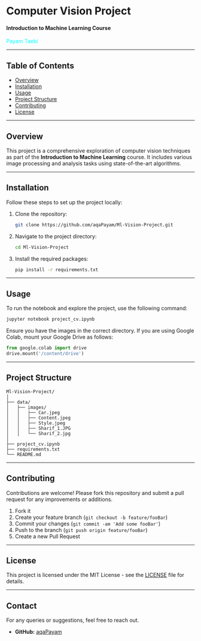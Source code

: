 
# Computer Vision Project

#### Introduction to Machine Learning Course 

<font color='cyan'>Payam Taebi</font> 

---

## Table of Contents
- [Overview](#overview)
- [Installation](#installation)
- [Usage](#usage)
- [Project Structure](#project-structure)
- [Contributing](#contributing)
- [License](#license)

---

## Overview
This project is a comprehensive exploration of computer vision techniques as part of the **Introduction to Machine Learning** course. It includes various image processing and analysis tasks using state-of-the-art algorithms.

---

## Installation
Follow these steps to set up the project locally:

1. Clone the repository:
   ```bash
   git clone https://github.com/aqaPayam/Ml-Vision-Project.git
   ```
2. Navigate to the project directory:
   ```bash
   cd Ml-Vision-Project
   ```
3. Install the required packages:
   ```bash
   pip install -r requirements.txt
   ```

---

## Usage
To run the notebook and explore the project, use the following command:
```bash
jupyter notebook project_cv.ipynb
```

Ensure you have the images in the correct directory. If you are using Google Colab, mount your Google Drive as follows:
```python
from google.colab import drive
drive.mount('/content/drive')
```

---

## Project Structure
```
Ml-Vision-Project/
│
├── data/
│   ├── images/
│   │   ├── Car.jpeg
│   │   ├── Content.jpeg
│   │   ├── Style.jpeg
│   │   ├── Sharif_1.JPG
│   │   └── Sharif_2.jpg
│
├── project_cv.ipynb
├── requirements.txt
└── README.md
```

---

## Contributing
Contributions are welcome! Please fork this repository and submit a pull request for any improvements or additions.

1. Fork it
2. Create your feature branch (`git checkout -b feature/fooBar`)
3. Commit your changes (`git commit -am 'Add some fooBar'`)
4. Push to the branch (`git push origin feature/fooBar`)
5. Create a new Pull Request

---

## License
This project is licensed under the MIT License - see the [LICENSE](LICENSE) file for details.

---

## Contact
For any queries or suggestions, feel free to reach out.

- **GitHub:** [aqaPayam](https://github.com/aqaPayam)
